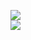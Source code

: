 [![](https://img.shields.io/badge/Made%20With-Github%20Spray-lightgrey.svg?style=for-the-badge&logo=github)](https://github.com/Annihil/github-spray#17523)  
[![](https://i.imgur.com/2DrTn0Z.gif)](https://github.com/Annihil/github-spray)